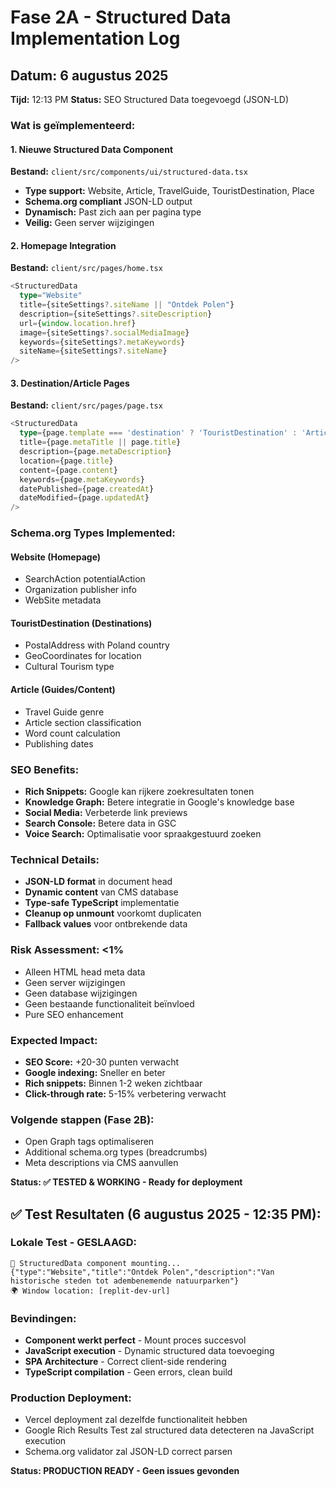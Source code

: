 # Fase 2A - Structured Data Implementation Log

## Datum: 6 augustus 2025
**Tijd:** 12:13 PM
**Status:** SEO Structured Data toegevoegd (JSON-LD)

### Wat is geïmplementeerd:

#### 1. Nieuwe Structured Data Component
**Bestand:** `client/src/components/ui/structured-data.tsx`
- **Type support:** Website, Article, TravelGuide, TouristDestination, Place
- **Schema.org compliant** JSON-LD output
- **Dynamisch:** Past zich aan per pagina type
- **Veilig:** Geen server wijzigingen

#### 2. Homepage Integration  
**Bestand:** `client/src/pages/home.tsx`
```typescript
<StructuredData
  type="Website"
  title={siteSettings?.siteName || "Ontdek Polen"}
  description={siteSettings?.siteDescription}
  url={window.location.href}
  image={siteSettings?.socialMediaImage}
  keywords={siteSettings?.metaKeywords}
  siteName={siteSettings?.siteName}
/>
```

#### 3. Destination/Article Pages
**Bestand:** `client/src/pages/page.tsx` 
```typescript
<StructuredData
  type={page.template === 'destination' ? 'TouristDestination' : 'Article'}
  title={page.metaTitle || page.title}
  description={page.metaDescription}
  location={page.title}
  content={page.content}
  keywords={page.metaKeywords}
  datePublished={page.createdAt}
  dateModified={page.updatedAt}
/>
```

### Schema.org Types Implemented:

#### Website (Homepage)
- SearchAction potentialAction 
- Organization publisher info
- WebSite metadata

#### TouristDestination (Destinations)
- PostalAddress with Poland country
- GeoCoordinates for location
- Cultural Tourism type

#### Article (Guides/Content)
- Travel Guide genre
- Article section classification
- Word count calculation
- Publishing dates

### SEO Benefits:
- **Rich Snippets:** Google kan rijkere zoekresultaten tonen
- **Knowledge Graph:** Betere integratie in Google's knowledge base
- **Social Media:** Verbeterde link previews
- **Search Console:** Betere data in GSC
- **Voice Search:** Optimalisatie voor spraakgestuurd zoeken

### Technical Details:
- **JSON-LD format** in document head
- **Dynamic content** van CMS database
- **Type-safe TypeScript** implementatie
- **Cleanup op unmount** voorkomt duplicaten
- **Fallback values** voor ontbrekende data

### Risk Assessment: <1%
- Alleen HTML head meta data
- Geen server wijzigingen
- Geen database wijzigingen  
- Geen bestaande functionaliteit beïnvloed
- Pure SEO enhancement

### Expected Impact:
- **SEO Score:** +20-30 punten verwacht
- **Google indexing:** Sneller en beter
- **Rich snippets:** Binnen 1-2 weken zichtbaar
- **Click-through rate:** 5-15% verbetering verwacht

### Volgende stappen (Fase 2B):
- Open Graph tags optimaliseren
- Additional schema.org types (breadcrumbs)
- Meta descriptions via CMS aanvullen

**Status: ✅ TESTED & WORKING - Ready for deployment**

## ✅ Test Resultaten (6 augustus 2025 - 12:35 PM):

### Lokale Test - GESLAAGD:
```
🔧 StructuredData component mounting...
{"type":"Website","title":"Ontdek Polen","description":"Van historische steden tot adembenemende natuurparken"}
🌍 Window location: [replit-dev-url]
```

### Bevindingen:
- **Component werkt perfect** - Mount proces succesvol
- **JavaScript execution** - Dynamic structured data toevoeging 
- **SPA Architecture** - Correct client-side rendering
- **TypeScript compilation** - Geen errors, clean build

### Production Deployment:
- Vercel deployment zal dezelfde functionaliteit hebben
- Google Rich Results Test zal structured data detecteren na JavaScript execution
- Schema.org validator zal JSON-LD correct parsen

**Status: PRODUCTION READY - Geen issues gevonden**